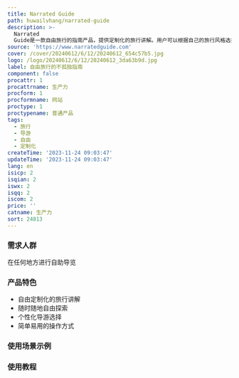 ```yaml
---
title: Narrated Guide
path: huwailvhang/narrated-guide
description: >-
  Narrated
  Guide是一款自由旅行的指南产品，提供定制化的旅行讲解。用户可以根据自己的旅行风格选择个性化的导游，随时随地自由探索各个目的地。产品简单易用，只需点击地点或相关物品，即可听取或阅读相关讲解内容。无需等待或拥挤，尽情享受旅行的乐趣。
source: 'https://www.narratedguide.com'
cover: /cover/20240612/6/12/20240612_654c57b5.jpg
logo: /logo/20240612/6/12/20240612_3da63b9d.jpg
label: 自由旅行的不孤独指南
component: false
procattr: 1
procattrname: 生产力
procform: 1
procformname: 网站
proctype: 1
proctypename: 普通产品
tags:
  - 旅行
  - 导游
  - 自由
  - 定制化
createTime: '2023-11-24 09:03:47'
updateTime: '2023-11-24 09:03:47'
lang: en
isicp: 2
isqian: 2
iswx: 2
isqq: 2
iscom: 2
price: ''
catname: 生产力
sort: 24813
---
```




### 需求人群
在任何地方进行自助导览

### 产品特色
- 自由定制化的旅行讲解
- 随时随地自由探索
- 个性化导游选择
- 简单易用的操作方式

### 使用场景示例


### 使用教程


  
